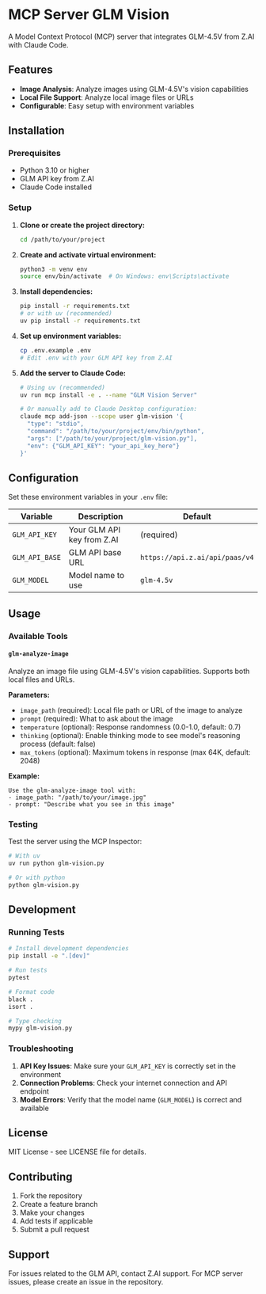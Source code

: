 # MCP Server GLM Vision

A Model Context Protocol (MCP) server that integrates GLM-4.5V from Z.AI with Claude Code.

## Features

- **Image Analysis**: Analyze images using GLM-4.5V's vision capabilities
- **Local File Support**: Analyze local image files or URLs
- **Configurable**: Easy setup with environment variables

## Installation

### Prerequisites

- Python 3.10 or higher
- GLM API key from Z.AI
- Claude Code installed

### Setup

1. **Clone or create the project directory:**
   ```bash
   cd /path/to/your/project
   ```

2. **Create and activate virtual environment:**
   ```bash
   python3 -m venv env
   source env/bin/activate  # On Windows: env\Scripts\activate
   ```

3. **Install dependencies:**
   ```bash
   pip install -r requirements.txt
   # or with uv (recommended)
   uv pip install -r requirements.txt
   ```

4. **Set up environment variables:**
   ```bash
   cp .env.example .env
   # Edit .env with your GLM API key from Z.AI
   ```

5. **Add the server to Claude Code:**
   ```bash
   # Using uv (recommended)
   uv run mcp install -e . --name "GLM Vision Server"

   # Or manually add to Claude Desktop configuration:
   claude mcp add-json --scope user glm-vision '{
     "type": "stdio",
     "command": "/path/to/your/project/env/bin/python",
     "args": ["/path/to/your/project/glm-vision.py"],
     "env": {"GLM_API_KEY": "your_api_key_here"}
   }'
   ```

## Configuration

Set these environment variables in your `.env` file:

| Variable | Description | Default |
|----------|-------------|---------|
| `GLM_API_KEY` | Your GLM API key from Z.AI | (required) |
| `GLM_API_BASE` | GLM API base URL | `https://api.z.ai/api/paas/v4` |
| `GLM_MODEL` | Model name to use | `glm-4.5v` |

## Usage

### Available Tools

#### `glm-analyze-image`
Analyze an image file using GLM-4.5V's vision capabilities. Supports both local files and URLs.

**Parameters:**
- `image_path` (required): Local file path or URL of the image to analyze
- `prompt` (required): What to ask about the image
- `temperature` (optional): Response randomness (0.0-1.0, default: 0.7)
- `thinking` (optional): Enable thinking mode to see model's reasoning process (default: false)
- `max_tokens` (optional): Maximum tokens in response (max 64K, default: 2048)

**Example:**
```
Use the glm-analyze-image tool with:
- image_path: "/path/to/your/image.jpg"
- prompt: "Describe what you see in this image"
```

### Testing

Test the server using the MCP Inspector:

```bash
# With uv
uv run python glm-vision.py

# Or with python
python glm-vision.py
```

## Development

### Running Tests

```bash
# Install development dependencies
pip install -e ".[dev]"

# Run tests
pytest

# Format code
black .
isort .

# Type checking
mypy glm-vision.py
```

### Troubleshooting

1. **API Key Issues**: Make sure your `GLM_API_KEY` is correctly set in the environment
2. **Connection Problems**: Check your internet connection and API endpoint
3. **Model Errors**: Verify that the model name (`GLM_MODEL`) is correct and available

## License

MIT License - see LICENSE file for details.

## Contributing

1. Fork the repository
2. Create a feature branch
3. Make your changes
4. Add tests if applicable
5. Submit a pull request

## Support

For issues related to the GLM API, contact Z.AI support.
For MCP server issues, please create an issue in the repository.